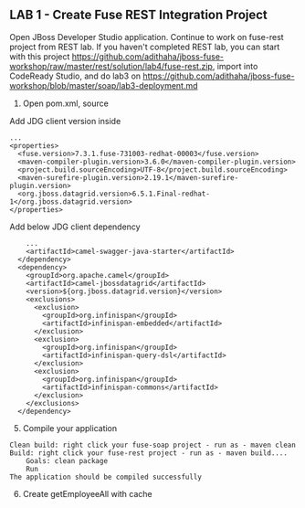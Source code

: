 
## LAB 1 - Create Fuse REST Integration Project

Open JBoss Developer Studio application. Continue to work on fuse-rest project from REST lab. If you haven't completed REST lab, you can start with this project https://github.com/adithaha/jboss-fuse-workshop/raw/master/rest/solution/lab4/fuse-rest.zip, import into CodeReady Studio, and do lab3 on https://github.com/adithaha/jboss-fuse-workshop/blob/master/soap/lab3-deployment.md


1. Open pom.xml, source
 
  Add JDG client version inside <properties>
  ```
  ...
  <properties>
    <fuse.version>7.3.1.fuse-731003-redhat-00003</fuse.version>
    <maven-compiler-plugin.version>3.6.0</maven-compiler-plugin.version>
    <project.build.sourceEncoding>UTF-8</project.build.sourceEncoding>
    <maven-surefire-plugin.version>2.19.1</maven-surefire-plugin.version>
    <org.jboss.datagrid.version>6.5.1.Final-redhat-1</org.jboss.datagrid.version>
  </properties>
  ```
  Add below JDG client dependency
  ``` 
      ...
      <artifactId>camel-swagger-java-starter</artifactId>
    </dependency>
    <dependency>
      <groupId>org.apache.camel</groupId>
      <artifactId>camel-jbossdatagrid</artifactId>
      <version>${org.jboss.datagrid.version}</version>
      <exclusions>
      	<exclusion>
          <groupId>org.infinispan</groupId>
          <artifactId>infinispan-embedded</artifactId>
        </exclusion>
        <exclusion>
          <groupId>org.infinispan</groupId>
          <artifactId>infinispan-query-dsl</artifactId>
        </exclusion>
        <exclusion>
          <groupId>org.infinispan</groupId>
          <artifactId>infinispan-commons</artifactId>
        </exclusion>
      </exclusions>
    </dependency>
  
  ```
5. Compile your application
```
Clean build: right click your fuse-soap project - run as - maven clean
Build: right click your fuse-rest project - run as - maven build....
	Goals: clean package
	Run
The application should be compiled successfully
```
6. Create getEmployeeAll with cache

